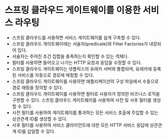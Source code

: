 # 스프링 클라우드 게이트웨이를 이용한 서비스 라우팅
- 스프링 클라우드를 사용하면 서비스 게이트웨이를 쉽게 구축할 수 있다.
- 스프링 클라우드 게이트웨이에는 서술자(predicate)와 Filter Factories가 내장되어 있다.
- 서술자는 주어진 조건 집합을 충족하는지 확인할 수 있는 객체다.
- 필터를 사용하면 들어오고 나가는 HTTP 요청과 응답을 수정할 수 있다.
- 스프링 클라우드 게이트웨이는 넷플릭스의 유레카 서버와 통합되며, 유레카에 등록된 서비스를 자동으로 경로에 매핑할 수 있다.
- 스프링 클라우드 게이트웨이를 사용하면 애플리케이션의 구성 파일에서 수동으로 경로 매핑을 정의할 수 있다.
- 스프링 클라우드 게이트웨이를 사용하면 필터로 사용자가 정의한 비즈니스 로직을 구현할 수 있다. 스프링 클라우드 게이트웨이를 사용하여 사전 및 사후 필터를 생성할 수 있다.
- 사전 필터를 사용하여 게이트웨이를 통과하는 모든 서비스 호출에 주입할 수 있는 상관관계 ID를 생성할 수 있다.
- 사후 필터를 사용하여 서비스 클라이언트에 대한 모든 HTTP 서비스 응답에 상관관계 ID를 삽일할 수 있다.

